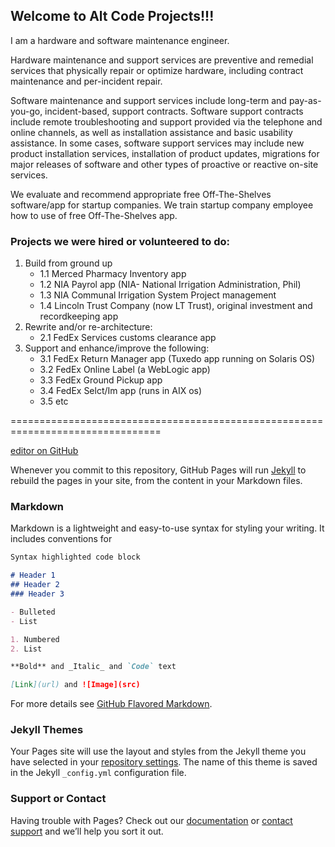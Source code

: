 ## Welcome to Alt Code Projects!!!
I am a hardware and software maintenance engineer.

Hardware maintenance and support services are preventive and remedial services that physically repair or optimize hardware, including contract maintenance and per-incident repair.

Software maintenance and support services include long-term and pay-as-you-go, incident-based, support contracts. Software support contracts include remote troubleshooting and support provided via the telephone and online channels, as well as installation assistance and basic usability assistance. In some cases, software support services may include new product installation services, installation of product updates, migrations for major releases of software and other types of proactive or reactive on-site services. 

We evaluate and recommend appropriate free Off-The-Shelves software/app for startup companies. We train startup company employee how to use of free Off-The-Shelves app. 

### Projects we were hired or volunteered to do:
1. Build from ground up 
    - 1.1 Merced Pharmacy Inventory app
    - 1.2 NIA Payrol app (NIA- National Irrigation Administration, Phil)
    - 1.3 NIA Communal Irrigation System Project management
    - 1.4 Lincoln Trust Company (now LT Trust), original investment and recordkeeping app
2. Rewrite and/or re-architecture:
    - 2.1 FedEx Services customs clearance app
3. Support and enhance/improve the following:
    - 3.1 FedEx Return Manager app (Tuxedo app running on Solaris OS)
    - 3.2 FedEx Online Label (a WebLogic app)
    - 3.3 FedEx Ground Pickup app
    - 3.4 FedEx Selct/Im app (runs in AIX os)
    - 3.5 etc

================================================================================

[editor on GitHub](https://github.com/fredcpepito/fredcpepito.github.io/edit/master/README.md)

Whenever you commit to this repository, GitHub Pages will run [Jekyll](https://jekyllrb.com/) to rebuild the pages in your site, from the content in your Markdown files.

### Markdown

Markdown is a lightweight and easy-to-use syntax for styling your writing. It includes conventions for

```markdown
Syntax highlighted code block

# Header 1
## Header 2
### Header 3

- Bulleted
- List

1. Numbered
2. List

**Bold** and _Italic_ and `Code` text

[Link](url) and ![Image](src)
```

For more details see [GitHub Flavored Markdown](https://guides.github.com/features/mastering-markdown/).

### Jekyll Themes

Your Pages site will use the layout and styles from the Jekyll theme you have selected in your [repository settings](https://github.com/fredcpepito/fredcpepito.github.io/settings). The name of this theme is saved in the Jekyll `_config.yml` configuration file.

### Support or Contact

Having trouble with Pages? Check out our [documentation](https://help.github.com/categories/github-pages-basics/) or [contact support](https://github.com/contact) and we’ll help you sort it out.
